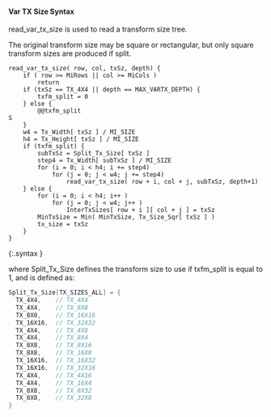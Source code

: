 #### Var TX Size Syntax

read_var_tx_size is used to read a transform size tree.

The original transform size may be square or rectangular, but only square transform sizes are produced if split.

~~~~~
read_var_tx_size( row, col, txSz, depth) {
    if ( row >= MiRows || col >= MiCols )
        return
    if (txSz == TX_4X4 || depth == MAX_VARTX_DEPTH) {
        txfm_split = 0
    } else {
        @@txfm_split                                                           S
    }
    w4 = Tx_Width[ txSz ] / MI_SIZE
    h4 = Tx_Height[ txSz ] / MI_SIZE
    if (txfm_split) {
        subTxSz = Split_Tx_Size[ txSz ]
        step4 = Tx_Width[ subTxSz ] / MI_SIZE
        for (i = 0; i < h4; i += step4)
            for (j = 0; j < w4; j += step4)
                read_var_tx_size( row + i, col + j, subTxSz, depth+1)
    } else {
        for (i = 0; i < h4; i++ )
            for (j = 0; j < w4; j++ )
                InterTxSizes[ row + i ][ col + j ] = txSz
        MinTxSize = Min( MinTxSize, Tx_Size_Sqr[ txSz ] )
        tx_size = txSz
    }
}
~~~~~
{:.syntax }

where Split_Tx_Size defines the transform size to use if txfm_split is equal to 1, and is defined as:

~~~~~ c
Split_Tx_Size[TX_SIZES_ALL] = {
  TX_4X4,    // TX_4X4
  TX_4X4,    // TX_8X8
  TX_8X8,    // TX_16X16
  TX_16X16,  // TX_32X32
  TX_4X4,    // TX_4X8
  TX_4X4,    // TX_8X4
  TX_8X8,    // TX_8X16
  TX_8X8,    // TX_16X8
  TX_16X16,  // TX_16X32
  TX_16X16,  // TX_32X16
  TX_4X4,    // TX_4X16
  TX_4X4,    // TX_16X4
  TX_8X8,    // TX_8X32
  TX_8X8,    // TX_32X8
}
~~~~~
